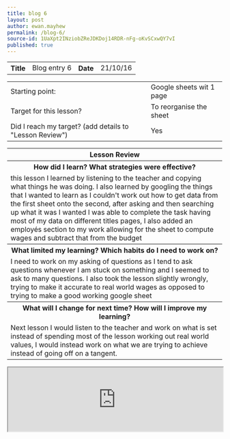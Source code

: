 ```yaml
---
title: blog 6
layout: post
author: ewan.mayhew
permalink: /blog-6/
source-id: 1UaXpt2INziobZReJDKDoj14RDR-nFg-oKvSCxwQY7vI
published: true
---
```


<table style="width:100%">
  <tr>
    <th>Title</th>
    <td>Blog entry 6</td>
    <th>Date</th>
    <td>21/10/16</td>
  </tr>
</table>


<table style="width:100%">
  <tr>
    <td>Starting point:</td>
    <td>Google sheets wit 1 page</td>
  </tr>
  <tr>
    <td>Target for this lesson?</td>
    <td>To reorganise the sheet</td>
  </tr>
  <tr>
    <td>Did I reach my target? 
(add details to "Lesson Review")</td>
    <td>Yes</td>
  </tr>
</table>


<table>
  <tr>
    <th>Lesson Review</th>
  </tr>
  <tr>
    <th>How did I learn? What strategies were effective? </th>
  </tr>
  <tr>
    <td>this lesson I learned by listening to the teacher and copying what things he was doing. I also learned by googling the things that I wanted to learn as I couldn't work out how to get data from the first sheet onto the second, after asking and then searching up what it was I wanted I was able to complete the task having most of my data on different titles pages, I also added an employés section to my work allowing for the sheet to compute wages and subtract that from the budget</td>
  </tr>
  <tr>
    <th>What limited my learning? Which habits do I need to work on?</th>
  </tr>
  <tr>
    <td>I need to work on my asking of questions as I tend to ask questions whenever I am stuck on something and I seemed to ask to many questions. I also took the lesson slightly wrongly, trying to make it accurate to real world wages as opposed to trying to make a good working google sheet </td>
  </tr>
  <tr>
    <th>What will I change for next time? How will I improve my learning?</th>
  </tr>
  <tr>
    <td>Next lesson I would listen to the teacher and work on what is set instead of spending most of the lesson working out real world values, I would instead work on what we are trying to achieve instead of going off on a tangent.</td>
  </tr>
</table>

<iframe hight="100%" width="100%" src="https://docs.google.com/spreadsheets/d/16KaEdhB8R7yxVklznBwU6pEXwi2H8uenSUXjRqZfjKM/pubhtml?widget=true&amp;headers=false"></iframe>

